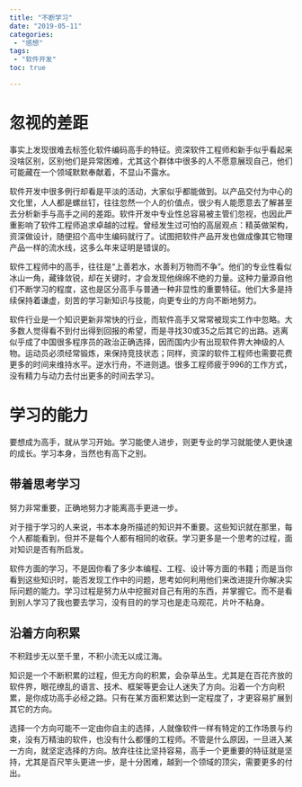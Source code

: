 ```yaml
---
title: "不断学习"
date: "2019-05-11"
categories:
 - "感想"
tags:
 - "软件开发"
toc: true

---
```


# 忽视的差距

事实上发现很难去标签化软件编码高手的特征。资深软件工程师和新手似乎看起来没啥区别，区别他们是异常困难，尤其这个群体中很多的人不愿意展现自己，他们可能藏在一个领域默默奉献着，不显山不露水。

软件开发中很多例行却看是平淡的活动，大家似乎都能做到。以产品交付为中心的文化里，人人都是螺丝钉，往往忽然一个人的价值点，很少有人能愿意去了解甚至去分析新手与高手之间的差距。软件开发中专业性总容易被主管们忽视，也因此严重影响了软件工程师追求卓越的过程。曾经发生过可怕的高层观点：精英做架构，资深做设计，随便招个高中生编码就行了。试图把软件产品开发也做成像其它物理产品一样的流水线，这多么年来证明是错误的。
<!--more-->

软件工程师中的高手，往往是“上善若水，水善利万物而不争”。他们的专业性看似冰山一角，藏锋敛锐，却在关键时，才会发现他绵绵不绝的力量。这种力量源自他们不断学习的程度，这也是区分高手与普通一种非显性的重要特征。他们大多是持续保持着谦虚，刻苦的学习新知识与技能，向更专业的方向不断地努力。

软件行业是一个知识更新非常快的行业，而软件高手又常常被现实工作中忽略。大多数人觉得看不到付出得到回报的希望，而是寻找30或35之后其它的出路。逃离似乎成了中国很多程序员的政治正确选择，因而国内少有出现软件界大神级的人物。运动员必须经常锻炼，来保持竞技状态；同样，资深的软件工程师也需要花费更多的时间来维持水平。逆水行舟，不进则退。很多工程师疲于996的工作方式，没有精力与动力去付出更多的时间去学习。

# 学习的能力

要想成为高手，就从学习开始。学习能使人进步，则更专业的学习就能使人更快速的成长。学习本身，当然也有高下之别。

## 带着思考学习

努力非常重要，正确地努力才能离高手更进一步。

对于擅于学习的人来说，书本本身所描述的知识并不重要。这些知识就在那里，每个人都能看到，但并不是每个人都有相同的收获。学习更多是一个思考的过程，面对知识是否有所启发。

软件方面的学习，不是因你看了多少本编程、工程、设计等方面的书籍；而是当你看到这些知识时，能否发现工作中的问题，思考如何利用他们来改进提升你解决实际问题的能力。学习过程是努力从中挖掘对自己有用的东西，并掌握它。而不是看到别人学习了我也要去学习，没有目的的学习也是走马观花，片叶不粘身。

## 沿着方向积累

不积跬步无以至千里，不积小流无以成江海。

知识是一个不断积累的过程，但无方向的积累，会杂草丛生。尤其是在百花齐放的软件界，眼花缭乱的语言、技术、框架等更会让人迷失了方向。沿着一个方向积累，是你成功高手必经之路。只有在某方面积累达到一定程度了，才更容易扩展到其它的方向。

选择一个方向可能不一定由你自主的选择，人就像软件一样有特定的工作场景与约束，没有万精油的软件，也没有什么都懂的工程师。不管是什么原因，一旦进入某一方向，就坚定选择的方向。放弃往往比坚持容易，高手一个更重要的特征就是坚持，尤其是百尺竿头更进一步，是十分困难，越到一个领域的顶尖，需要更多的付出。

